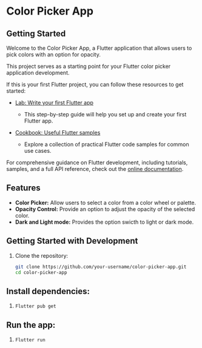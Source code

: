 # Color Picker App

## Getting Started

Welcome to the Color Picker App, a Flutter application that allows users to pick colors with an option for opacity.

This project serves as a starting point for your Flutter color picker application development.

If this is your first Flutter project, you can follow these resources to get started:

- [Lab: Write your first Flutter app](https://docs.flutter.dev/get-started/codelab)
  - This step-by-step guide will help you set up and create your first Flutter app.
  
- [Cookbook: Useful Flutter samples](https://docs.flutter.dev/cookbook)
  - Explore a collection of practical Flutter code samples for common use cases.

For comprehensive guidance on Flutter development, including tutorials, samples, and a full API reference, check out the [online documentation](https://docs.flutter.dev/).

## Features

- **Color Picker:** Allow users to select a color from a color wheel or palette.
- **Opacity Control:** Provide an option to adjust the opacity of the selected color.
- **Dark and Light mode:** Provides the option swicth to light or dark mode.

## Getting Started with Development

1. Clone the repository:

   ```bash
   git clone https://github.com/your-username/color-picker-app.git
   cd color-picker-app

## Install dependencies:
 1. `Flutter pub get`
## Run the app:
1. `Flutter run`
   

